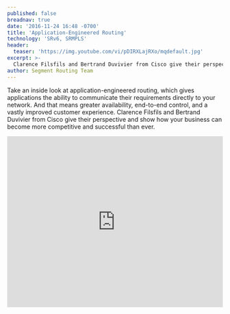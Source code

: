 ```yaml
---
published: false
breadnav: true
date: '2016-11-24 16:48 -0700'
title: 'Application-Engineered Routing'
technology: 'SRv6, SRMPLS'
header:
  teaser: 'https://img.youtube.com/vi/pDIRXLajRXo/mqdefault.jpg'
excerpt: >-
  Clarence Filsfils and Bertrand Duvivier from Cisco give their perspective and show how your business can become more competitive and successful than ever with Segment Routing.
author: Segment Routing Team
---
```

Take an inside look at application-engineered routing, which gives applications the ability to communicate their requirements directly to your network. And that means greater availability, end-to-end control, and a vastly improved customer experience. Clarence Filsfils and Bertrand Duvivier from Cisco give their perspective and show how your business can become more competitive and successful than ever.

<iframe width="100%" height="400px" src="https://www.youtube.com/embed/pDIRXLajRXo" frameborder="0" allowfullscreen></iframe>

